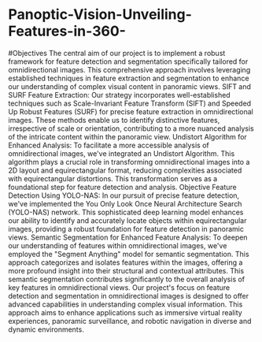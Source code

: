 # Panoptic-Vision-Unveiling-Features-in-360-



#Objectives
The central aim of our project is to implement a robust framework for feature detection and segmentation specifically tailored for omnidirectional images. This comprehensive approach involves leveraging established techniques in feature extraction and segmentation to enhance our understanding of complex visual content in panoramic views.
SIFT and SURF Feature Extraction:
Our strategy incorporates well-established techniques such as Scale-Invariant Feature Transform (SIFT) and Speeded Up Robust Features (SURF) for precise feature extraction in omnidirectional images. These methods enable us to identify distinctive features, irrespective of scale or orientation, contributing to a more nuanced analysis of the intricate content within the panoramic view.
Undistort Algorithm for Enhanced Analysis:
To facilitate a more accessible analysis of omnidirectional images, we've integrated an Undistort Algorithm. This algorithm plays a crucial role in transforming omnidirectional images into a 2D layout and equirectangular format, reducing complexities associated with equirectangular distortions. This transformation serves as a foundational step for feature detection and analysis.
Objective Feature Detection Using YOLO-NAS:
In our pursuit of precise feature detection, we've implemented the You Only Look Once Neural Architecture Search (YOLO-NAS) network. This sophisticated deep learning model enhances our ability to identify and accurately locate objects within equirectangular images, providing a robust foundation for feature detection in panoramic views.
Semantic Segmentation for Enhanced Feature Analysis:
To deepen our understanding of features within omnidirectional images, we've employed the "Segment Anything" model for semantic segmentation. This approach categorizes and isolates features within the images, offering a more profound insight into their structural and contextual attributes. This semantic segmentation contributes significantly to the overall analysis of key features in omnidirectional views.
Our project's focus on feature detection and segmentation in omnidirectional images is designed to offer advanced capabilities in understanding complex visual information. This approach aims to enhance applications such as immersive virtual reality experiences, panoramic surveillance, and robotic navigation in diverse and dynamic environments.

